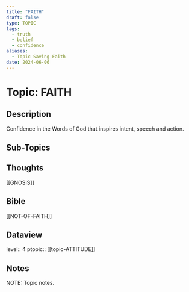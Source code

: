 ```yaml
---
title: "FAITH"
draft: false
type: TOPIC
tags:
  - truth
  - belief
  - confidence
aliases:
  - Topic Saving Faith
date: 2024-06-06
---
```

# Topic: FAITH
## Description
Confidence in the Words of God that inspires intent, speech and action.

## Sub-Topics


## Thoughts
[[GNOSIS]]

## Bible
[[NOT-OF-FAITH]]

## Dataview
level:: 4
ptopic:: [[topic-ATTITUDE]]

## Notes
NOTE: Topic notes.